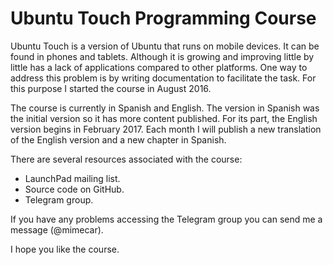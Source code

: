 # Ubuntu Touch Programming Course

Ubuntu Touch is a version of Ubuntu that runs on mobile devices. It can be found in phones and tablets. Although it is growing and improving little by little has a lack of applications compared to other platforms. One way to address this problem is by writing documentation to facilitate the task. For this purpose I started the course in August 2016.

The course is currently in Spanish and English. The version in Spanish was the initial version so it has more content published. For its part, the English version begins in February 2017. Each month I will publish a new translation of the English version and a new chapter in Spanish.

There are several resources associated with the course:
* LaunchPad mailing list.
* Source code on GitHub.
* Telegram group.

If you have any problems accessing the Telegram group you can send me a message (@mimecar).

I hope you like the course.
